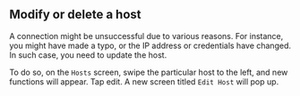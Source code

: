 ## Modify or delete a host
A connection might be unsuccessful due to various reasons. For instance, you might have made a typo, or the IP address or credentials have changed. In such case, you need to update the host.

To do so, on the `Hosts` screen, swipe the particular host to the left, and new functions will appear. Tap edit. A new screen titled `Edit Host` will pop up.
